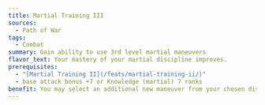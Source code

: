 ```yaml
---
title: Martial Training III
sources:
  - Path of War
tags:
  - Combat
summary: Gain ability to use 3rd level martial maneuvers
flavor_text: Your mastery of your martial discipline improves.
prerequisites:
  - "[Martial Training II](/feats/martial-training-ii/)"
  - base attack bonus +7 or Knowledge (martial) 7 ranks
benefit: You may select an additional new maneuver from your chosen discipline of up to 3rd level, plus one new stance, and you may ready an additional maneuver. You may also trade out any one maneuver from your chosen discipline you know and replace it with a different maneuver from that discipline of up to 2nd level. You must meet the minimum initiator level to select any maneuver.
---
```

